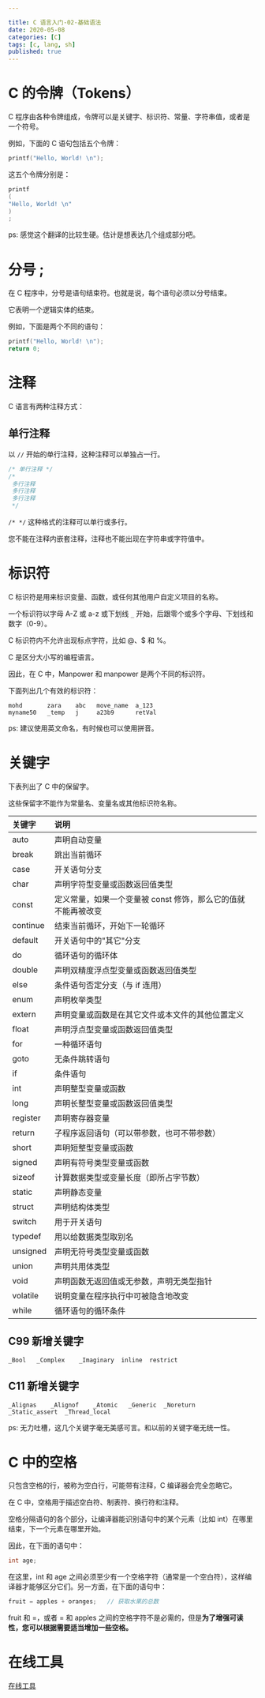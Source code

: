 ```yaml
---

title: C 语言入门-02-基础语法
date: 2020-05-08
categories: [C]
tags: [c, lang, sh]
published: true
---
```


# C 的令牌（Tokens）

C 程序由各种令牌组成，令牌可以是关键字、标识符、常量、字符串值，或者是一个符号。

例如，下面的 C 语句包括五个令牌：

```c
printf("Hello, World! \n");
```

这五个令牌分别是：

```c
printf
(
"Hello, World! \n"
)
;
```

ps: 感觉这个翻译的比较生硬。估计是想表达几个组成部分吧。

# 分号 ;

在 C 程序中，分号是语句结束符。也就是说，每个语句必须以分号结束。

它表明一个逻辑实体的结束。

例如，下面是两个不同的语句：

```c
printf("Hello, World! \n");
return 0;
```

# 注释

C 语言有两种注释方式：

## 单行注释

以 `//` 开始的单行注释，这种注释可以单独占一行。

```c
/* 单行注释 */
/* 
 多行注释
 多行注释
 多行注释
 */
```

`/* */` 这种格式的注释可以单行或多行。

您不能在注释内嵌套注释，注释也不能出现在字符串或字符值中。

# 标识符

C 标识符是用来标识变量、函数，或任何其他用户自定义项目的名称。

一个标识符以字母 A-Z 或 a-z 或下划线 `_` 开始，后跟零个或多个字母、下划线和数字（0-9）。

C 标识符内不允许出现标点字符，比如 @、$ 和 %。

C 是区分大小写的编程语言。

因此，在 C 中，Manpower 和 manpower 是两个不同的标识符。

下面列出几个有效的标识符：

```
mohd       zara    abc   move_name  a_123
myname50   _temp   j     a23b9      retVal
```

ps: 建议使用英文命名，有时候也可以使用拼音。

# 关键字

下表列出了 C 中的保留字。

这些保留字不能作为常量名、变量名或其他标识符名称。

| 关键字	    | 说明 |
|:---|:---|
| auto	    | 声明自动变量 |
| break	    | 跳出当前循环 |
| case	    | 开关语句分支 |
| char	    | 声明字符型变量或函数返回值类型 |
| const	    | 定义常量，如果一个变量被 const 修饰，那么它的值就不能再被改变 |
| continue	| 结束当前循环，开始下一轮循环 |
| default	    | 开关语句中的"其它"分支 |
| do	        | 循环语句的循环体 |
| double	    | 声明双精度浮点型变量或函数返回值类型 |
| else	    | 条件语句否定分支（与 if 连用） |
| enum	    | 声明枚举类型 |
| extern	    | 声明变量或函数是在其它文件或本文件的其他位置定义 |
| float	    | 声明浮点型变量或函数返回值类型 |
| for	        | 一种循环语句 |
| goto	    | 无条件跳转语句 |
| if	        | 条件语句 |
| int	        | 声明整型变量或函数 |
| long	    | 声明长整型变量或函数返回值类型 |
| register	| 声明寄存器变量 |
| return	    | 子程序返回语句（可以带参数，也可不带参数） |
| short	    | 声明短整型变量或函数 |
| signed	    | 声明有符号类型变量或函数 |
| sizeof	    | 计算数据类型或变量长度（即所占字节数） |
| static	    | 声明静态变量 |
| struct	    | 声明结构体类型 |
| switch	    | 用于开关语句 |
| typedef	    | 用以给数据类型取别名 |
| unsigned	| 声明无符号类型变量或函数 |
| union	    | 声明共用体类型 |
| void	    | 声明函数无返回值或无参数，声明无类型指针 |
| volatile	| 说明变量在程序执行中可被隐含地改变 |
| while	    | 循环语句的循环条件 |


## C99 新增关键字

```
_Bool	_Complex	_Imaginary	inline	restrict
```

## C11 新增关键字

```
_Alignas	_Alignof	_Atomic	  _Generic	_Noreturn
_Static_assert	_Thread_local
```

ps: 无力吐槽，这几个关键字毫无美感可言。和以前的关键字毫无统一性。

# C 中的空格

只包含空格的行，被称为空白行，可能带有注释，C 编译器会完全忽略它。

在 C 中，空格用于描述空白符、制表符、换行符和注释。

空格分隔语句的各个部分，让编译器能识别语句中的某个元素（比如 int）在哪里结束，下一个元素在哪里开始。

因此，在下面的语句中：

```c
int age;
```

在这里，int 和 age 之间必须至少有一个空格字符（通常是一个空白符），这样编译器才能够区分它们。另一方面，在下面的语句中：

```c
fruit = apples + oranges;   // 获取水果的总数
```

fruit 和 =，或者 = 和 apples 之间的空格字符不是必需的，但是**为了增强可读性，您可以根据需要适当增加一些空格。**




# 在线工具

[在线工具](https://www.runoob.com/try/runcode.php?filename=helloworld&type=c)

